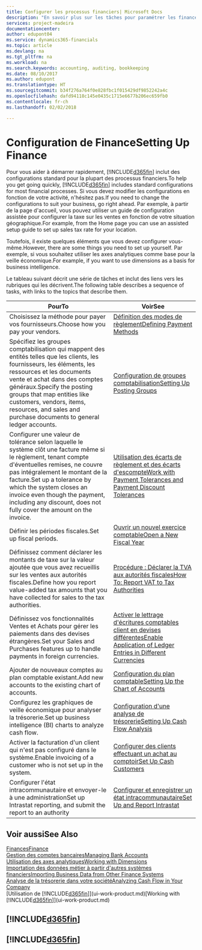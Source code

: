 ```yaml
---
title: Configurer les processus financiers| Microsoft Docs
description: "En savoir plus sur les tâches pour paramétrer les finances de votre société afin de les adapter à votre comptabilité ou vos audits."
services: project-madeira
documentationcenter: 
author: edupont04
ms.service: dynamics365-financials
ms.topic: article
ms.devlang: na
ms.tgt_pltfrm: na
ms.workload: na
ms.search.keywords: accounting, auditing, bookkeeping
ms.date: 08/10/2017
ms.author: edupont
ms.translationtype: HT
ms.sourcegitcommit: b34f276a764f0e828fbc1f015429df9852242a4c
ms.openlocfilehash: dafd94118c145e0435c1715e6677b206ec659fb0
ms.contentlocale: fr-ch
ms.lasthandoff: 02/02/2018

---
```

# <a name="setting-up-finance"></a><span data-ttu-id="23d70-103">Configuration de Finance</span><span class="sxs-lookup"><span data-stu-id="23d70-103">Setting Up Finance</span></span>
<span data-ttu-id="23d70-104">Pour vous aider à démarrer rapidement, [!INCLUDE[d365fin](includes/d365fin_md.md)] inclut des configurations standard pour la plupart des processus financiers.</span><span class="sxs-lookup"><span data-stu-id="23d70-104">To help you get going quickly, [!INCLUDE[d365fin](includes/d365fin_md.md)] includes standard configurations for most financial processes.</span></span> <span data-ttu-id="23d70-105">Si vous devez modifier les configurations en fonction de votre activité, n'hésitez pas.</span><span class="sxs-lookup"><span data-stu-id="23d70-105">If you need to change the configurations to suit your business, go right ahead.</span></span> <span data-ttu-id="23d70-106">Par exemple, à partir de la page d'accueil, vous pouvez utiliser un guide de configuration assistée pour configurer la taxe sur les ventes en fonction de votre situation géographique.</span><span class="sxs-lookup"><span data-stu-id="23d70-106">For example, from the Home page you can use an assisted setup guide to set up sales tax rate for your location.</span></span>  

<span data-ttu-id="23d70-107">Toutefois, il existe quelques éléments que vous devez configurer vous-même.</span><span class="sxs-lookup"><span data-stu-id="23d70-107">However, there are some things you need to set up yourself.</span></span> <span data-ttu-id="23d70-108">Par exemple, si vous souhaitez utiliser les axes analytiques comme base pour la veille économique.</span><span class="sxs-lookup"><span data-stu-id="23d70-108">For example, if you want to use dimensions as a basis for business intelligence.</span></span>  

<span data-ttu-id="23d70-109">Le tableau suivant décrit une série de tâches et inclut des liens vers les rubriques qui les décrivent.</span><span class="sxs-lookup"><span data-stu-id="23d70-109">The following table describes a sequence of tasks, with links to the topics that describe them.</span></span>

| <span data-ttu-id="23d70-110">Pour</span><span class="sxs-lookup"><span data-stu-id="23d70-110">To</span></span> | <span data-ttu-id="23d70-111">Voir</span><span class="sxs-lookup"><span data-stu-id="23d70-111">See</span></span> |
| --- | --- |
| <span data-ttu-id="23d70-112">Choisissez la méthode pour payer vos fournisseurs.</span><span class="sxs-lookup"><span data-stu-id="23d70-112">Choose how you pay your vendors.</span></span> |[<span data-ttu-id="23d70-113">Définition des modes de règlement</span><span class="sxs-lookup"><span data-stu-id="23d70-113">Defining Payment Methods</span></span>](finance-payment-methods.md) |
| <span data-ttu-id="23d70-114">Spécifiez les groupes comptabilisation qui mappent des entités telles que les clients, les fournisseurs, les éléments, les ressources et les documents vente et achat dans des comptes généraux.</span><span class="sxs-lookup"><span data-stu-id="23d70-114">Specify the posting groups that map entities like customers, vendors, items, resources, and sales and purchase documents to general ledger accounts.</span></span> |[<span data-ttu-id="23d70-115">Configuration de groupes comptabilisation</span><span class="sxs-lookup"><span data-stu-id="23d70-115">Setting Up Posting Groups</span></span>](finance-posting-groups.md)|
|<span data-ttu-id="23d70-116">Configurer une valeur de tolérance selon laquelle le système clôt une facture même si le règlement, tenant compte d'éventuelles remises, ne couvre pas intégralement le montant de la facture.</span><span class="sxs-lookup"><span data-stu-id="23d70-116">Set up a tolerance by which the system closes an invoice even though the payment, including any discount, does not fully cover the amount on the invoice.</span></span>|[<span data-ttu-id="23d70-117">Utilisation des écarts de règlement et des écarts d'escompte</span><span class="sxs-lookup"><span data-stu-id="23d70-117">Work with Payment Tolerances and Payment Discount Tolerances</span></span>](finance-payment-tolerance-and-payment-discount-tolerance.md)|
| <span data-ttu-id="23d70-118">Définir les périodes fiscales.</span><span class="sxs-lookup"><span data-stu-id="23d70-118">Set up fiscal periods.</span></span> |[<span data-ttu-id="23d70-119">Ouvrir un nouvel exercice comptable</span><span class="sxs-lookup"><span data-stu-id="23d70-119">Open a New Fiscal Year</span></span>](finance-how-open-new-fiscal-year.md) |
| <span data-ttu-id="23d70-120">Définissez comment déclarer les montants de taxe sur la valeur ajoutée que vous avez recueillis sur les ventes aux autorités fiscales.</span><span class="sxs-lookup"><span data-stu-id="23d70-120">Define how you report value-added tax amounts that you have collected for sales to the tax authorities.</span></span> |[<span data-ttu-id="23d70-121">Procédure : Déclarer la TVA aux autorités fiscales</span><span class="sxs-lookup"><span data-stu-id="23d70-121">How To: Report VAT to Tax Authorities</span></span>](finance-how-report-vat.md)|
| <span data-ttu-id="23d70-122">Définissez vos fonctionnalités Ventes et Achats pour gérer les paiements dans des devises étrangères.</span><span class="sxs-lookup"><span data-stu-id="23d70-122">Set your Sales and Purchases features up to handle payments in foreign currencies.</span></span>|[<span data-ttu-id="23d70-123">Activer le lettrage d'écritures comptables client en devises différentes</span><span class="sxs-lookup"><span data-stu-id="23d70-123">Enable Application of Ledger Entries in Different Currencies</span></span>](finance-how-enable-application-ledger-entries-different-currencies.md)
| <span data-ttu-id="23d70-124">Ajouter de nouveaux comptes au plan comptable existant.</span><span class="sxs-lookup"><span data-stu-id="23d70-124">Add new accounts to the existing chart of accounts.</span></span> |[<span data-ttu-id="23d70-125">Configuration du plan comptable</span><span class="sxs-lookup"><span data-stu-id="23d70-125">Setting Up the Chart of Accounts</span></span>](finance-setup-chart-accounts.md) |
| <span data-ttu-id="23d70-126">Configurez les graphiques de veille économique pour analyser la trésorerie.</span><span class="sxs-lookup"><span data-stu-id="23d70-126">Set up business intelligence (BI) charts to analyze cash flow.</span></span> |[<span data-ttu-id="23d70-127">Configuration d'une analyse de trésorerie</span><span class="sxs-lookup"><span data-stu-id="23d70-127">Setting Up Cash Flow Analysis</span></span>](finance-setup-cash-flow-analyses.md) |
|<span data-ttu-id="23d70-128">Activer la facturation d'un client qui n'est pas configuré dans le système.</span><span class="sxs-lookup"><span data-stu-id="23d70-128">Enable invoicing of a customer who is not set up in the system.</span></span>|[<span data-ttu-id="23d70-129">Configurer des clients effectuant un achat au comptoir</span><span class="sxs-lookup"><span data-stu-id="23d70-129">Set Up Cash Customers</span></span>](finance-how-to-set-up-cash-customers.md)|
| <span data-ttu-id="23d70-130">Configurer l'état intracommunautaire et envoyer-le à une administration</span><span class="sxs-lookup"><span data-stu-id="23d70-130">Set up Intrastat reporting, and submit the report to an authority</span></span> | [<span data-ttu-id="23d70-131">Configurer et enregistrer un état intracommunautaire</span><span class="sxs-lookup"><span data-stu-id="23d70-131">Set Up and Report Intrastat</span></span>](finance-how-setup-report-intrastat.md)|

## <a name="see-also"></a><span data-ttu-id="23d70-132">Voir aussi</span><span class="sxs-lookup"><span data-stu-id="23d70-132">See Also</span></span>
[<span data-ttu-id="23d70-133">Finances</span><span class="sxs-lookup"><span data-stu-id="23d70-133">Finance</span></span>](finance.md)  
[<span data-ttu-id="23d70-134">Gestion des comptes bancaires</span><span class="sxs-lookup"><span data-stu-id="23d70-134">Managing Bank Accounts</span></span>](bank-manage-bank-accounts.md)  
[<span data-ttu-id="23d70-135">Utilisation des axes analytiques</span><span class="sxs-lookup"><span data-stu-id="23d70-135">Working with Dimensions</span></span>](finance-dimensions.md)  
[<span data-ttu-id="23d70-136">Importation des données métier à partir d'autres systèmes financiers</span><span class="sxs-lookup"><span data-stu-id="23d70-136">Importing Business Data from Other Finance Systems</span></span>](upload-data.md)  
[<span data-ttu-id="23d70-137">Analyse de la trésorerie dans votre société</span><span class="sxs-lookup"><span data-stu-id="23d70-137">Analyzing Cash Flow in Your Company</span></span>](finance-analyze-cash-flow.md)  
<span data-ttu-id="23d70-138">[Utilisation de [!INCLUDE[d365fin](includes/d365fin_md.md)]](ui-work-product.md)</span><span class="sxs-lookup"><span data-stu-id="23d70-138">[Working with [!INCLUDE[d365fin](includes/d365fin_md.md)]](ui-work-product.md)</span></span>  

## [!INCLUDE[d365fin](includes/free_trial_md.md)]  
## [!INCLUDE[d365fin](includes/training_link_md.md)]

